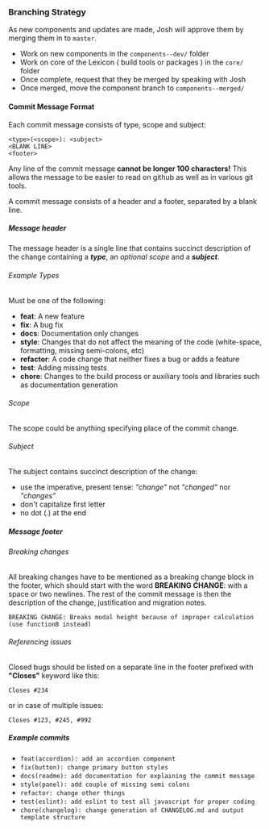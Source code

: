 ### Branching Strategy
As new components and updates are made, Josh will approve them by merging them in to `master`.

- Work on new components in the `components--dev/` folder
- Work on core of the Lexicon ( build tools or packages ) in the `core/` folder
- Once complete, request that they be merged by speaking with Josh
- Once merged, move the component branch to `components--merged/`

#### Commit Message Format
Each commit message consists of type, scope and subject:
```
<type>(<scope>): <subject>
<BLANK LINE>
<footer>
```

Any line of the commit message **cannot be longer 100 characters!** This allows the message to be easier to read on github as well as in various git tools.

A commit message consists of a header and a footer, separated by a blank line.



##### Message header
The message header is a single line that contains succinct description of the change containing a ***type***, an *optional scope* and a ***subject***.


###### Example Types
Must be one of the following:
- **feat**: A new feature
- **fix**: A bug fix
- **docs**: Documentation only changes
- **style**: Changes that do not affect the meaning of the code (white-space, formatting, missing semi-colons, etc)
- **refactor**: A code change that neither fixes a bug or adds a feature
- **test**: Adding missing tests
- **chore**: Changes to the build process or auxiliary tools and libraries such as documentation generation


###### Scope
The scope could be anything specifying place of the commit change.

###### Subject
The subject contains succinct description of the change:
- use the imperative, present tense: *"change"* not *"changed"* nor *"changes"*
- don't capitalize first letter
- no dot (.) at the end


##### Message footer
###### Breaking changes
All breaking changes have to be mentioned as a breaking change block in the footer, which should start with the word **BREAKING CHANGE**: with a space or two newlines. The rest of the commit message is then the description of the change, justification and migration notes.

`BREAKING CHANGE: Breaks modal height because of improper calculation (use functionB instead)`


###### Referencing issues
Closed bugs should be listed on a separate line in the footer prefixed with **"Closes"** keyword like this:

`Closes #234`

or in case of multiple issues:

`Closes #123, #245, #992`


##### Example commits
- `feat(accordion): add an accordion component`
- `fix(button): change primary button styles`
- `docs(readme): add documentation for explaining the commit message`
- `style(panel): add couple of missing semi colons`
- `refactor: change other things`
- `test(eslint): add eslint to test all javascript for proper coding`
- `chore(changelog): change generation of CHANGELOG.md and output template structure`
